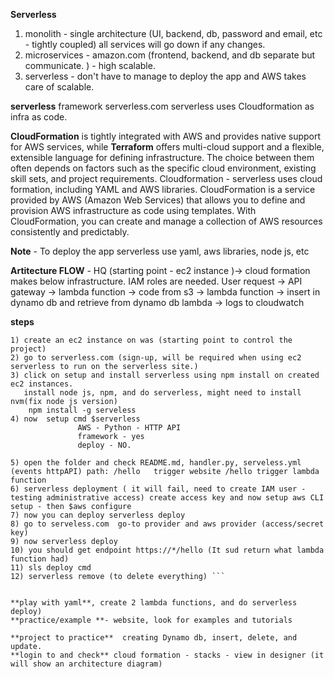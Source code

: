 **Serverless** 
1) monolith - single architecture (UI, backend, db, password and email, etc - tightly coupled) all services will go down if any changes.
2) microservices - amazon.com (frontend, backend, and db separate but communicate. ) - high scalable. 
3) serverless - don't have to manage to deploy the app and AWS takes care of scalable.

**serverless** framework
serverless.com 
serverless uses Cloudformation as infra as code. 


**CloudFormation** is tightly integrated with AWS and provides native support for AWS services, while **Terraform** offers multi-cloud support and a flexible, extensible language for defining infrastructure. 
The choice between them often depends on factors such as the specific cloud environment, existing skill sets, and project requirements.
Cloudformation - serverless uses cloud formation, including YAML and AWS libraries. 
CloudFormation is a service provided by AWS (Amazon Web Services) that allows you to define and provision AWS infrastructure as code using templates.
With CloudFormation, you can create and manage a collection of AWS resources consistently and predictably.

**Note** - To deploy the app serverless use  yaml, aws libraries, node js, etc

**Artitecture FLOW** - HQ (starting point - ec2 instance )-> cloud formation makes below infrastructure. IAM roles are needed. 
        User request -> API gateway -> lambda function -> code from s3 -> lambda function -> insert in dynamo db and retrieve from dynamo db 
          lambda -> logs to cloudwatch 

**steps** 
 ```
 1) create an ec2 instance on was (starting point to control the project)
 2) go to serverless.com (sign-up, will be required when using ec2 serverless to run on the serverless site.)
 3) click on setup and install serverless using npm install on created ec2 instances. 
    install node js, npm, and do serverless, might need to install nvm(fix node js version)
     npm install -g serveless
 4) now  setup cmd $serverless
                AWS - Python - HTTP API 
                framework - yes
                deploy - NO.

5) open the folder and check README.md, handler.py, serveless.yml  (events httpAPI) path: /hello   trigger website /hello trigger lambda function
6) serverless deployment ( it will fail, need to create IAM user -testing administrative access) create access key and now setup aws CLI setup - then $aws configure
7) now you can deploy serverless deploy 
8) go to serveless.com  go-to provider and aws provider (access/secret key)
9) now serverless deploy 
10) you should get endpoint https://*/hello (It sud return what lambda function had)
11) sls deploy cmd
12) serverless remove (to delete everything) ```


**play with yaml**, create 2 lambda functions, and do serverless deploy)
**practice/example **- website, look for examples and tutorials 

**project to practice**  creating Dynamo db, insert, delete, and update. 
**login to and check** cloud formation - stacks - view in designer (it will show an architecture diagram)
